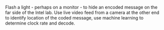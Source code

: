 Flash a light - perhaps on a monitor - to hide an encoded message on the
far side of the Intel lab. Use live video feed from a camera at the
other end to identify location of the coded message, use machine
learning to determine clock rate and decode.